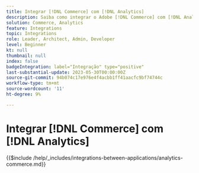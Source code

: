 ```yaml
---
title: Integrar [!DNL Commerce] com [!DNL Analytics]
description: Saiba como integrar o Adobe [!DNL Commerce] com [!DNL Analytics].
solution: Commerce, Analytics
feature: Integrations
topic: Integrations
role: Leader, Architect, Admin, Developer
level: Beginner
kt: null
thumbnail: null
index: false
badgeIntegration: label="Integração" type="positive"
last-substantial-update: 2023-05-30T00:00:00Z
source-git-commit: 94b074c17e976e4f4acbb1ff41aacfc9bf74744c
workflow-type: tm+mt
source-wordcount: '11'
ht-degree: 9%

---
```



# Integrar [!DNL Commerce] com [!DNL Analytics]

{{$include /help/_includes/integrations-between-applications/analytics-commerce.md}}
